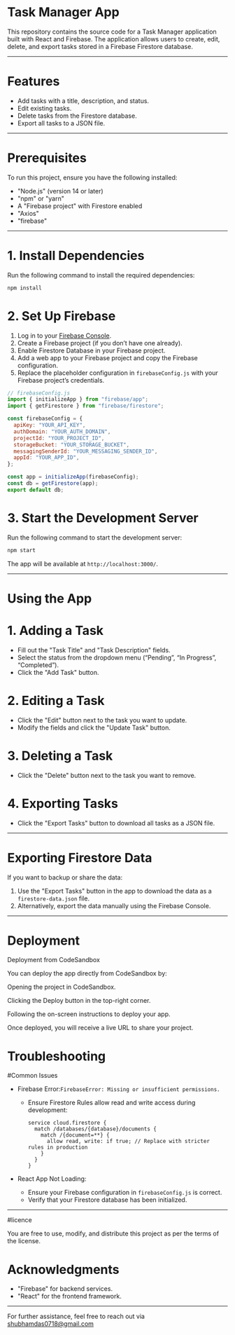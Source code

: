 # Task Manager App

This repository contains the source code for a Task Manager application built with React and Firebase. The application allows users to create, edit, delete, and export tasks stored in a Firebase Firestore database.

---

# Features

- Add tasks with a title, description, and status.
- Edit existing tasks.
- Delete tasks from the Firestore database.
- Export all tasks to a JSON file.

---

# Prerequisites

To run this project, ensure you have the following installed:

- "Node.js" (version 14 or later)
- "npm" or "yarn"
- A "Firebase project" with Firestore enabled
- "Axios"
- "firebase"

---


# 1. Install Dependencies

Run the following command to install the required dependencies:

```bash
npm install
```

# 2. Set Up Firebase

1. Log in to your [Firebase Console](https://console.firebase.google.com/).
2. Create a Firebase project (if you don’t have one already).
3. Enable Firestore Database in your Firebase project.
4. Add a web app to your Firebase project and copy the Firebase configuration.
5. Replace the placeholder configuration in `firebaseConfig.js` with your Firebase project’s credentials.

```javascript
// firebaseConfig.js
import { initializeApp } from "firebase/app";
import { getFirestore } from "firebase/firestore";

const firebaseConfig = {
  apiKey: "YOUR_API_KEY",
  authDomain: "YOUR_AUTH_DOMAIN",
  projectId: "YOUR_PROJECT_ID",
  storageBucket: "YOUR_STORAGE_BUCKET",
  messagingSenderId: "YOUR_MESSAGING_SENDER_ID",
  appId: "YOUR_APP_ID",
};

const app = initializeApp(firebaseConfig);
const db = getFirestore(app);
export default db;
```

# 3. Start the Development Server

Run the following command to start the development server:

```bash
npm start
```

The app will be available at `http://localhost:3000/`.

---

# Using the App

# 1. Adding a Task

- Fill out the "Task Title" and "Task Description" fields.
- Select the status from the dropdown menu (“Pending”, “In Progress”, “Completed”).
- Click the "Add Task" button.

# 2. Editing a Task

- Click the "Edit" button next to the task you want to update.
- Modify the fields and click the "Update Task" button.

# 3. Deleting a Task

- Click the "Delete" button next to the task you want to remove.

# 4. Exporting Tasks

- Click the "Export Tasks" button to download all tasks as a JSON file.

---

# Exporting Firestore Data

If you want to backup or share the data:

1. Use the "Export Tasks" button in the app to download the data as a `firestore-data.json` file.
2. Alternatively, export the data manually using the Firebase Console.

---

# Deployment


Deployment from CodeSandbox

You can deploy the app directly from CodeSandbox by:

Opening the project in CodeSandbox.

Clicking the Deploy button in the top-right corner.

Following the on-screen instructions to deploy your app.

Once deployed, you will receive a live URL to share your project.

# Troubleshooting

#Common Issues

- Firebase Error:`FirebaseError: Missing or insufficient permissions.`

  - Ensure Firestore Rules allow read and write access during development:
    ```
    service cloud.firestore {
      match /databases/{database}/documents {
        match /{document=**} {
          allow read, write: if true; // Replace with stricter rules in production
        }
      }
    }
    ```

- React App Not Loading:

  - Ensure your Firebase configuration in `firebaseConfig.js` is correct.
  - Verify that your Firestore database has been initialized.

---
#licence

You are free to use, modify, and distribute this project as per the terms of the license.

# Acknowledgments

- "Firebase" for backend services.
- "React" for the frontend framework.
---

For further assistance, feel free to reach out via shubhamdas0718@gmail.com


